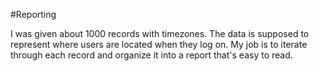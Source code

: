 #Reporting

I was given about 1000 records with timezones.  The data is supposed to represent where users are located when they log on.  My job is to iterate through each record and organize it into a report that's easy to read.  
